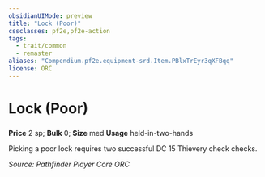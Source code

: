 ```yaml
---
obsidianUIMode: preview
title: "Lock (Poor)"
cssclasses: pf2e,pf2e-action
tags:
  - trait/common
  - remaster
aliases: "Compendium.pf2e.equipment-srd.Item.PBlxTrEyr3qXFBqq"
license: ORC
---
```

# Lock (Poor)

### 


**Price** 2 sp; 
**Bulk** 0; **Size** med
**Usage** held-in-two-hands

Picking a poor lock requires two successful DC 15 Thievery check checks.

*Source: Pathfinder Player Core*
*ORC*